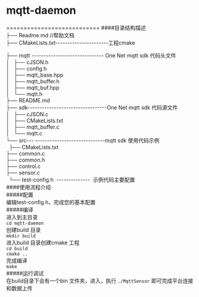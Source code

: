 
# mqtt-daemon
===========================
####目录结构描述  
├── Readme.md            //帮助文档  
├── CMakeLists.txt----------------------工程cmake

├── mqtt ------------------------------ One Net mqtt sdk 代码头文件  
│   ├── cJSON.h  
│   ├── config.h  
│   ├── mqtt_base.hpp  
│   ├── mqtt_buffer.h  
│   ├── mqtt_buf.hpp  
│   └── mqtt.h  
├── README.md  
├── sdk---------------------------------One Net  mqtt sdk 代码源文件  
│   ├── cJSON.c  
│   ├── CMakeLists.txt  
│   ├── mqtt_buffer.c  
│   └── mqtt.c  
└── src--- -----------------------------mqtt sdk 使用代码示例  
    ├── CMakeLists.txt  
    ├── common.c  
    ├── common.h  
    ├── control.c  
    ├── sensor.c  
    └── test-config.h     --------------  示例代码主要配置  
####使用流程介绍   
#####配置  
   编辑test-config.h，完成您的基本配置  
#####编译     
   进入到主目录   
   `cd mqtt-daemon`    
   创建build 目录   
   `mkdir build`  
   进入build 目录创建cmake 工程  
   `cd build`  
   `cmake .. `  
   完成编译  
   `make`  
#####运行调试  
   在build目录下会有一个bin 文件夹，进入，执行 `./MqttSensor` 即可完成平台连接和数据上传  
